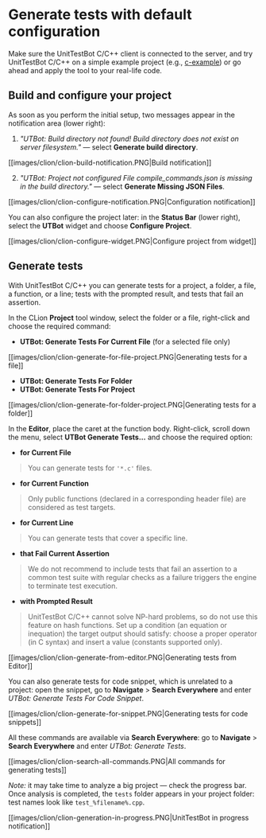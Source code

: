 # Generate tests with default configuration

Make sure the UnitTestBot C/C++ client is connected to the server, and try UnitTestBot C/C++ on a simple example
project (e.g.,
[c-example](https://github.com/UnitTestBot/UTBotCpp/tree/main/integration-tests/c-example))
or go ahead and apply the tool to your real-life code.

## Build and configure your project

As soon as you perform the initial setup, two messages appear in the notification area (lower right):

1. _"UTBot: Build directory not found!
   Build directory does not exist on server filesystem."_ — select **Generate build directory**.

[[images/clion/clion-build-notification.PNG|Build notification]]

2. _"UTBot: Project not configured
   File compile_commands.json is missing in the build directory."_ — select **Generate Missing JSON Files**.

[[images/clion/clion-configure-notification.PNG|Configuration notification]]

You can also configure the project later: in the **Status Bar** (lower right), select the **UTBot** widget and choose
**Configure Project**.

[[images/clion/clion-configure-widget.PNG|Configure project from widget]]

## Generate tests

With UnitTestBot C/C++ you can generate tests for a project, a folder, a file, a function, or a line; tests
with the prompted result, and tests that fail an assertion.

In the CLion **Project** tool window, select the folder or a file, right-click and choose the required command:
* **UTBot: Generate Tests For Current File** (for a selected file only)

[[images/clion/clion-generate-for-file-project.PNG|Generating tests for a file]]

* **UTBot: Generate Tests For Folder**
* **UTBot: Generate Tests For Project**

[[images/clion/clion-generate-for-folder-project.PNG|Generating tests for a folder]]

In the **Editor**, place the caret at the function body. Right-click, scroll down the menu, select
**UTBot Generate Tests...** and choose the required option:

- **for Current File**
> You can generate tests for `'*.c'` files.

- **for Current Function**
> Only public functions (declared in a corresponding header file) are considered as test targets.

- **for Current Line**
> You can generate tests that cover a specific line.

- **that Fail Current Assertion**
> We do not recommend to include tests that fail an assertion to a common test suite with regular checks as a failure
triggers the engine to terminate test execution.

- **with Prompted Result**
> UnitTestBot C/C++ cannot solve NP-hard problems, so do not use this feature on hash functions. Set up a
> condition (an equation or inequation) the target output should satisfy: choose a proper operator (in C syntax) and insert a value (constants supported only).

[[images/clion/clion-generate-from-editor.PNG|Generating tests from Editor]]

You can also generate tests for code snippet, which is unrelated to a project: open the snippet, go to **Navigate** > 
**Search Everywhere** and enter _UTBot: Generate Tests For Code Snippet_.

[[images/clion/clion-generate-for-snippet.PNG|Generating tests for code snippets]]

All these commands are available via **Search Everywhere**: go to **Navigate** > **Search Everywhere** and enter 
_UTBot: Generate Tests_.

[[images/clion/clion-search-all-commands.PNG|All commands for generating tests]]

_Note:_ it may take time to analyze a big project — check the progress bar. Once analysis is completed, the `tests` 
folder appears in your project folder: test names look like `test_%filename%.cpp`.

[[images/clion/clion-generation-in-progress.PNG|UnitTestBot in progress notification]]